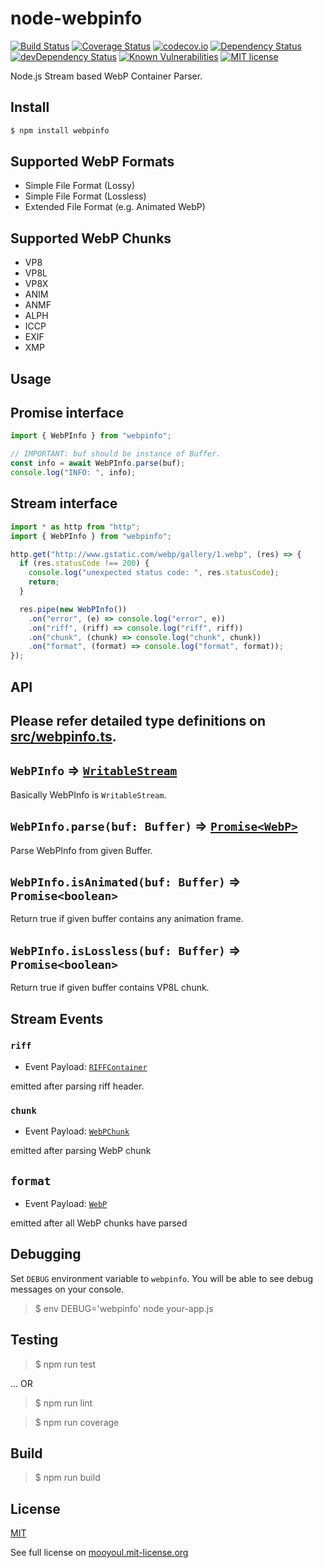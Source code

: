 # node-webpinfo

[![Build Status](https://travis-ci.org/mooyoul/node-webpinfo.svg?branch=master)](https://travis-ci.org/mooyoul/node-webpinfo)
[![Coverage Status](https://coveralls.io/repos/github/mooyoul/node-webpinfo/badge.svg?branch=master)](https://coveralls.io/github/mooyoul/node-webpinfo?branch=master)
[![codecov.io](https://codecov.io/github/mooyoul/node-webpinfo/coverage.svg?branch=master)](https://codecov.io/github/mooyoul/node-webpinfo?branch=master)
[![Dependency Status](https://david-dm.org/mooyoul/node-webpinfo.svg)](https://david-dm.org/mooyoul/node-webpinfo)
[![devDependency Status](https://david-dm.org/mooyoul/node-webpinfo/dev-status.svg)](https://david-dm.org/mooyoul/node-webpinfo#info=devDependencies)
[![Known Vulnerabilities](https://snyk.io/test/github/mooyoul/node-webpinfo/badge.svg)](https://snyk.io/test/github/mooyoul/node-webpinfo)
[![MIT license](http://img.shields.io/badge/license-MIT-blue.svg)](http://mooyoul.mit-license.org/)

Node.js Stream based WebP Container Parser.


## Install

```bash
$ npm install webpinfo
```
 
 
## Supported WebP Formats

- Simple File Format (Lossy)
- Simple File Format (Lossless)
- Extended File Format (e.g. Animated WebP)

## Supported WebP Chunks

- VP8
- VP8L
- VP8X
- ANIM
- ANMF
- ALPH
- ICCP
- EXIF
- XMP
    
 
## Usage

## Promise interface

```typescript
import { WebPInfo } from "webpinfo";

// IMPORTANT: buf should be instance of Buffer.
const info = await WebPInfo.parse(buf);
console.log("INFO: ", info);
```

## Stream interface

```typescript
import * as http from "http";
import { WebPInfo } from "webpinfo";

http.get("http://www.gstatic.com/webp/gallery/1.webp", (res) => {
  if (res.statusCode !== 200) {
    console.log("unexpected status code: ", res.statusCode);
    return;
  }

  res.pipe(new WebPInfo())
    .on("error", (e) => console.log("error", e))
    .on("riff", (riff) => console.log("riff", riff))
    .on("chunk", (chunk) => console.log("chunk", chunk))
    .on("format", (format) => console.log("format", format));
});
```

## API

## Please refer detailed type definitions on [src/webpinfo.ts](https://github.com/mooyoul/node-webpinfo/blob/a1731f6b062c66534018843ac3b644959d5b02ac/src/webpinfo.ts#L132-L225).

## `WebPInfo` => [`WritableStream`](https://github.com/mooyoul/node-webpinfo/blob/a1731f6b062c66534018843ac3b644959d5b02ac/src/webpinfo.ts#L228)

Basically WebPInfo is `WritableStream`.


## `WebPInfo.parse(buf: Buffer)` => [`Promise<WebP>`](https://github.com/mooyoul/node-webpinfo/blob/a1731f6b062c66534018843ac3b644959d5b02ac/src/webpinfo.ts#L216-L225)
 
Parse WebPInfo from given Buffer.


## `WebPInfo.isAnimated(buf: Buffer)` => `Promise<boolean>`

Return true if given buffer contains any animation frame.

## `WebPInfo.isLossless(buf: Buffer)` => `Promise<boolean>`

Return true if given buffer contains VP8L chunk.


## Stream Events

### `riff`

- Event Payload: [`RIFFContainer`](https://github.com/mooyoul/node-webpinfo/blob/a1731f6b062c66534018843ac3b644959d5b02ac/src/webpinfo.ts#L63-L65)

emitted after parsing riff header.


### `chunk`

- Event Payload: [`WebPChunk`](https://github.com/mooyoul/node-webpinfo/blob/a1731f6b062c66534018843ac3b644959d5b02ac/src/webpinfo.ts#L205-L214)

emitted after parsing WebP chunk

## `format`

- Event Payload: [`WebP`](https://github.com/mooyoul/node-webpinfo/blob/a1731f6b062c66534018843ac3b644959d5b02ac/src/webpinfo.ts#L216-L225)

emitted after all WebP chunks have parsed


## Debugging

Set `DEBUG` environment variable to `webpinfo`.
You will be able to see debug messages on your console.

> $ env DEBUG='webpinfo' node your-app.js
 

## Testing

> $ npm run test

... OR

> $ npm run lint

> $ npm run coverage



## Build

> $ npm run build


## License
[MIT](LICENSE)

See full license on [mooyoul.mit-license.org](http://mooyoul.mit-license.org/)
